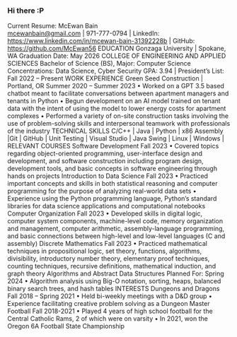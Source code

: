 ### Hi there :P





Current Resume:
McEwan Bain 						
mcewanbain@gmail.com | 971-777-0794 | LinkedIn: https://www.linkedin.com/in/mcewan-bain-31392228b | GitHub: https://github.com/McEwan56
EDUCATION
Gonzaga University | Spokane, WA						  Graduation Date: May 2026
COLLEGE OF ENGINEERING AND APPLIED SCIENCES
Bachelor of Science (BS), Major: Computer Science 
Concentrations: Data Science, Cyber Security
GPA: 3.94 | President’s List: Fall 2022 – Present
WORK EXPERIENCE
Green Seed Construction | Portland, OR						Summer 2020 – Summer 2023
  •	Worked on a GPT 3.5 based chatbot meant to facilitate conversations between apartment managers and tenants in Python
  •	Begun development on an AI model trained on tenant data with the intent of using the model to lower energy costs for apartment complexes
  •	Performed a variety of on-site construction tasks involving the use of problem-solving skills and interpersonal teamwork with professionals of the industry
TECHNICAL SKILLS
C/C++ | Java | Python | x86 Assembly |Git | GitHub | Unit Testing | Visual Studio | Java Swing | Linux | Windows |
RELEVANT COURSES
Software Development								                                           Fall 2023
  •	Covered topics regarding object-oriented programming, user-interface design and 
    development, and software construction including program design, development tools, and 
    basic concepts in software engineering through hands on projects
Introduction to Data Science								                           Fall 2023
  •	Practiced important concepts and skills in both statistical reasoning and computer programming for the purpose of analyzing real-world data sets
  •	Experience using the Python programming language, Python’s standard libraries for data science applications and computational notebooks
Computer Organization 					                                                                                        Fall 2023
  •	Developed skills in digital logic, computer system components, machine-level code, memory organization and management, computer 
    arithmetic, assembly-language programming, and basic connections between high-level and low-level languages (C and assembly)
Discrete Mathematics								                                           Fall 2023
  •	Practiced mathematical techniques in propositional logic, set theory, functions, 
    algorithms, divisibility, introductory number theory, elementary proof techniques, 
    counting techniques, recursive definitions, mathematical induction, and graph theory
Algorithms and Abstract Data Structures					                            Planned For: Spring 2024
  •	Algorithm analysis using Big-O notation, sorting, heaps, balanced binary search trees, and hash tables
INTERESTS
Dungeons and Dragons								       Fall 2018 – Spring 2021
  •	Held bi-weekly meetings with a D&D group
  •	Experience facilitating creative problem solving as a Dungeon Master  
Football											                  Fall 2018-2021
  •	Played 4 years of high school football for the Central Catholic Rams, 2 of which were on varsity
  •	In 2021, won the Oregon 6A Football State Championship

<!--
**McEwan56/McEwan56** is a ✨ _special_ ✨ repository because its `README.md` (this file) appears on your GitHub profile.

Here are some ideas to get you started:

- 🔭 I’m currently working on ...
- 🌱 I’m currently learning ...
- 👯 I’m looking to collaborate on ...
- 🤔 I’m looking for help with ...
- 💬 Ask me about ...
- 📫 How to reach me: ...
- 😄 Pronouns: ...
- ⚡ Fun fact: ...
-->
